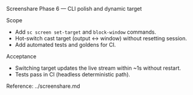 Screenshare Phase 6 — CLI polish and dynamic target

Scope
- Add `sc screen set-target` and `block-window` commands.
- Hot-switch cast target (output <-> window) without resetting session.
- Add automated tests and goldens for CI.

Acceptance
- Switching target updates the live stream within ~1s without restart.
- Tests pass in CI (headless deterministic path).

Reference: ../screenshare.md
